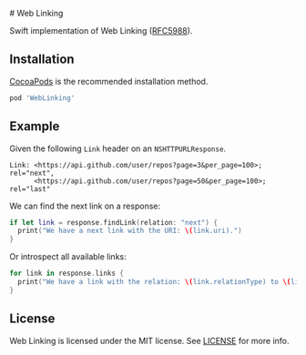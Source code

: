 # Web Linking

Swift implementation of Web Linking ([RFC5988](https://tools.ietf.org/html/rfc5988)).

## Installation

[CocoaPods](https://cocoapods.org/) is the recommended installation method.

```ruby
pod 'WebLinking'
```

## Example

Given the following `Link` header on an `NSHTTPURLResponse`.

```
Link: <https://api.github.com/user/repos?page=3&per_page=100>; rel="next",
      <https://api.github.com/user/repos?page=50&per_page=100>; rel="last"
```

We can find the next link on a response:

```swift
if let link = response.findLink(relation: "next") {
  print("We have a next link with the URI: \(link.uri).")
}
```

Or introspect all available links:

```swift
for link in response.links {
  print("We have a link with the relation: \(link.relationType) to \(link.uri).")
}
```

## License

Web Linking is licensed under the MIT license. See [LICENSE](LICENSE) for more
info.
